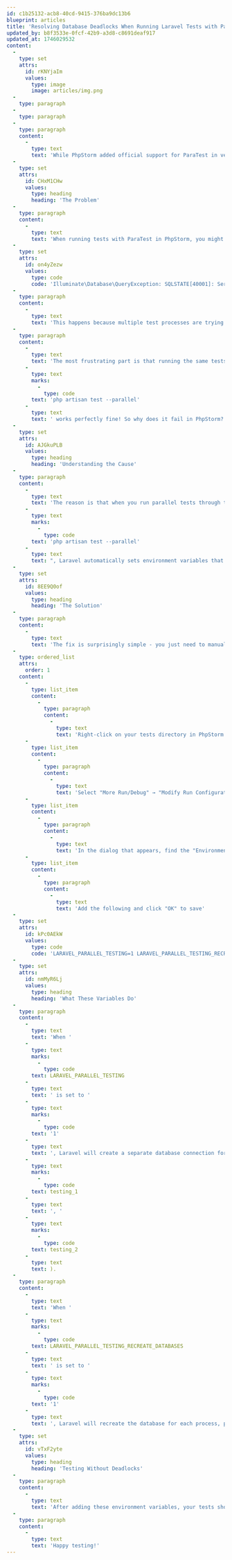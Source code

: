 ```yaml
---
id: c1b25132-acb8-40cd-9415-376ba9dc13b6
blueprint: articles
title: 'Resolving Database Deadlocks When Running Laravel Tests with ParaTest in PhpStorm'
updated_by: b8f3533e-0fcf-42b9-a3d8-c8691deaf917
updated_at: 1746029532
content:
  -
    type: set
    attrs:
      id: rKNYjaIm
      values:
        type: image
        image: articles/img.png
  -
    type: paragraph
  -
    type: paragraph
  -
    type: paragraph
    content:
      -
        type: text
        text: 'While PhpStorm added official support for ParaTest in version 2022.3, many developers encounter database deadlock issues when trying to use this feature with Laravel applications.'
  -
    type: set
    attrs:
      id: CHxM1CHw
      values:
        type: heading
        heading: 'The Problem'
  -
    type: paragraph
    content:
      -
        type: text
        text: 'When running tests with ParaTest in PhpStorm, you might encounter MySQL/Database deadlock errors that look like this:'
  -
    type: set
    attrs:
      id: on4yZezw
      values:
        type: code
        code: 'Illuminate\Database\QueryException: SQLSTATE[40001]: Serialization failure: 1213 Deadlock found when trying to get lock; try restarting transaction'
  -
    type: paragraph
    content:
      -
        type: text
        text: 'This happens because multiple test processes are trying to access the database simultaneously, causing lock contention.'
  -
    type: paragraph
    content:
      -
        type: text
        text: 'The most frustrating part is that running the same tests with the command line using '
      -
        type: text
        marks:
          -
            type: code
        text: 'php artisan test --parallel'
      -
        type: text
        text: ' works perfectly fine! So why does it fail in PhpStorm?'
  -
    type: set
    attrs:
      id: AJGkuPLB
      values:
        type: heading
        heading: 'Understanding the Cause'
  -
    type: paragraph
    content:
      -
        type: text
        text: 'The reason is that when you run parallel tests through the command line with '
      -
        type: text
        marks:
          -
            type: code
        text: 'php artisan test --parallel'
      -
        type: text
        text: ", Laravel automatically sets environment variables that tell the framework to create separate database connections for each test process. However, PhpStorm's ParaTest integration doesn't set these environment variables by default."
  -
    type: set
    attrs:
      id: 8EE9Q0of
      values:
        type: heading
        heading: 'The Solution'
  -
    type: paragraph
    content:
      -
        type: text
        text: 'The fix is surprisingly simple - you just need to manually add the required environment variables to your PhpStorm test run configuration:'
  -
    type: ordered_list
    attrs:
      order: 1
    content:
      -
        type: list_item
        content:
          -
            type: paragraph
            content:
              -
                type: text
                text: 'Right-click on your tests directory in PhpStorm'
      -
        type: list_item
        content:
          -
            type: paragraph
            content:
              -
                type: text
                text: 'Select "More Run/Debug" → "Modify Run Configuration..."'
      -
        type: list_item
        content:
          -
            type: paragraph
            content:
              -
                type: text
                text: 'In the dialog that appears, find the "Environment variables" field'
      -
        type: list_item
        content:
          -
            type: paragraph
            content:
              -
                type: text
                text: 'Add the following and click "OK" to save'
  -
    type: set
    attrs:
      id: kPc0AEkW
      values:
        type: code
        code: 'LARAVEL_PARALLEL_TESTING=1 LARAVEL_PARALLEL_TESTING_RECREATE_DATABASES=1'
  -
    type: set
    attrs:
      id: nmMyR6Lj
      values:
        type: heading
        heading: 'What These Variables Do'
  -
    type: paragraph
    content:
      -
        type: text
        text: 'When '
      -
        type: text
        marks:
          -
            type: code
        text: LARAVEL_PARALLEL_TESTING
      -
        type: text
        text: ' is set to '
      -
        type: text
        marks:
          -
            type: code
        text: '1'
      -
        type: text
        text: ', Laravel will create a separate database connection for each test process. The connection name is suffixed with the test token (e.g., '
      -
        type: text
        marks:
          -
            type: code
        text: testing_1
      -
        type: text
        text: ', '
      -
        type: text
        marks:
          -
            type: code
        text: testing_2
      -
        type: text
        text: ).
  -
    type: paragraph
    content:
      -
        type: text
        text: 'When '
      -
        type: text
        marks:
          -
            type: code
        text: LARAVEL_PARALLEL_TESTING_RECREATE_DATABASES
      -
        type: text
        text: ' is set to '
      -
        type: text
        marks:
          -
            type: code
        text: '1'
      -
        type: text
        text: ', Laravel will recreate the database for each process, preventing conflicts between concurrent test executions.'
  -
    type: set
    attrs:
      id: vTxF2yte
      values:
        type: heading
        heading: 'Testing Without Deadlocks'
  -
    type: paragraph
    content:
      -
        type: text
        text: 'After adding these environment variables, your tests should run in parallel without any deadlock issues:'
  -
    type: paragraph
    content:
      -
        type: text
        text: 'Happy testing!'
---
```

